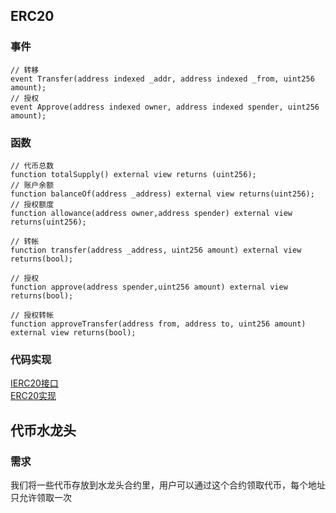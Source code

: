 ## ERC20
### 事件
```
// 转移
event Transfer(address indexed _addr, address indexed _from, uint256 amount);
// 授权
event Approve(address indexed owner, address indexed spender, uint256 amount);

```

### 函数
```
// 代币总数
function totalSupply() external view returns (uint256);
// 账户余额
function balanceOf(address _address) external view returns(uint256);
// 授权额度
function allowance(address owner,address spender) external view returns(uint256);

// 转帐
function transfer(address _address, uint256 amount) external view returns(bool);

// 授权 
function approve(address spender,uint256 amount) external view returns(bool);

// 授权转帐
function approveTransfer(address from, address to, uint256 amount) external view returns(bool);

```

### 代码实现
[IERC20接口](ERC20/IERC20.sol) <br/>
[ERC20实现](ERC20/ERC20.sol)

## 代币水龙头
### 需求
我们将一些代币存放到水龙头合约里，用户可以通过这个合约领取代币，每个地址只允许领取一次
